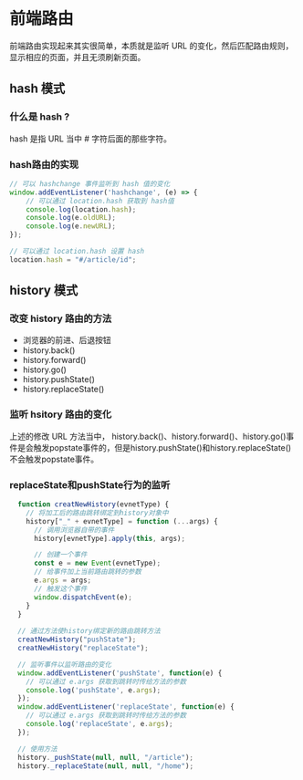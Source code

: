 # 前端路由

前端路由实现起来其实很简单，本质就是监听 URL 的变化，然后匹配路由规则，显示相应的页面，并且无须刷新页面。

## hash 模式

### 什么是 hash ?

hash 是指 URL 当中 # 字符后面的那些字符。

### hash路由的实现

```JavaScript
// 可以 hashchange 事件监听到 hash 值的变化
window.addEventListener('hashchange', (e) => {
    // 可以通过 location.hash 获取到 hash值
    console.log(location.hash);
    console.log(e.oldURL);
    console.log(e.newURL);
});

// 可以通过 location.hash 设置 hash
location.hash = "#/article/id";
```

## history 模式

### 改变 history 路由的方法

* 浏览器的前进、后退按钮
* history.back()
* history.forward()
* history.go()
* history.pushState()
* history.replaceState()

### 监听 hsitory 路由的变化

上述的修改 URL 方法当中， history.back()、history.forward()、history.go()事件是会触发popstate事件的，但是history.pushState()和history.replaceState()不会触发popstate事件。

### replaceState和pushState行为的监听
```JavaScript
  function creatNewHistory(evnetType) {
    // 将加工后的路由跳转绑定到history对象中
    history["_" + evnetType] = function (...args) {
      // 调用浏览器自带的事件
      history[evnetType].apply(this, args);

      // 创建一个事件
      const e = new Event(evnetType);
      // 给事件加上当前路由跳转的参数
      e.args = args;
      // 触发这个事件
      window.dispatchEvent(e);
    }
  }
  
  // 通过方法使history绑定新的路由跳转方法
  creatNewHistory("pushState");
  creatNewHistory("replaceState");

  // 监听事件以监听路由的变化
  window.addEventListener('pushState', function(e) {
    // 可以通过 e.args 获取到跳转时传给方法的参数
    console.log('pushState', e.args);
  });
  window.addEventListener('replaceState', function(e) {
    // 可以通过 e.args 获取到跳转时传给方法的参数
    console.log('replaceState', e.args);
  });

  // 使用方法
  history._pushState(null, null, "/article");
  history._replaceState(null, null, "/home");
```